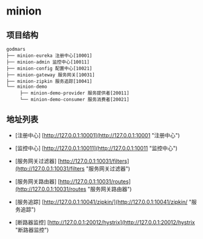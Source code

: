 # minion

## 项目结构
```
godmars
├── minion-eureka 注册中心[10001]
├── minion-admin 监控中心[10011]
├── minion-config 配置中心[10021]
├── minion-gateway 服务网关[10031]
├── minion-zipkin 服务追踪[10041]
└── minion-demo
     ├── minion-demo-provider 服务提供者[20011]
     └── minion-demo-consumer 服务消费者[20021]
```

## 地址列表

- [注册中心] [http://127.0.0.1:10001](http://127.0.0.1:10001 "注册中心")

- [监控中心] [http://127.0.0.1:10011](http://127.0.0.1:10011 "监控中心")

- [服务网关过滤器] [http://127.0.0.1:10031/filters](http://127.0.0.1:10031/filters "服务网关过滤器")

- [服务网关路由器] [http://127.0.0.1:10031/routes](http://127.0.0.1:10031/routes "服务网关路由器")

- [服务追踪] [http://127.0.0.1:10041/zipkin/](http://127.0.0.1:10041/zipkin/ "服务追踪")

- [断路器监控] [http://127.0.0.1:20012/hystrix](http://127.0.0.1:20012/hystrix "断路器监控")